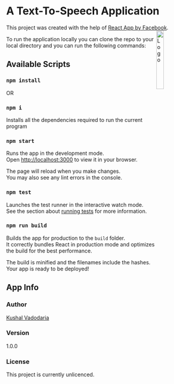 # A Text-To-Speech Application

This project was created with the help of [React App by Facebook](https://github.com/facebook/create-react-app).
<img alt="Logo" align="right" src="https://create-react-app.dev/img/logo.svg" width="20%" />

To run the application locally you can clone the repo to your local directory and you can run the following commands:

## Available Scripts

### `npm install`
OR
### `npm i`

Installs all the dependencies required to run the current program

### `npm start`

Runs the app in the development mode.\
Open [http://localhost:3000](http://localhost:3000) to view it in your browser.

The page will reload when you make changes.\
You may also see any lint errors in the console.

### `npm test`

Launches the test runner in the interactive watch mode.\
See the section about [running tests](https://facebook.github.io/create-react-app/docs/running-tests) for more information.

### `npm run build`

Builds the app for production to the `build` folder.\
It correctly bundles React in production mode and optimizes the build for the best performance.

The build is minified and the filenames include the hashes.\
Your app is ready to be deployed!

## App Info

### Author

[Kushal Vadodaria](http://linkedin.com/in/kushal-vadodaria)

### Version

1.0.0

### License

This project is currently unlicenced.